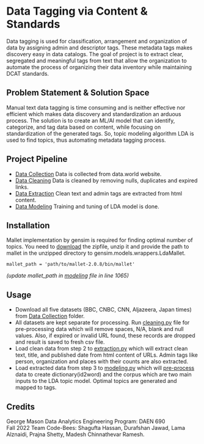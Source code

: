 # Data Tagging via Content & Standards
Data tagging is used for classification, arrangement and organization of data by assigning admin and descriptor tags. These metadata tags makes discovery easy in data catalogs. The goal of project is to extract clear, segregated and meaningful tags from text that allow the organization to automate the process of organizing their data inventory while maintaining DCAT standards. 

## Problem Statement & Solution Space
Manual text data tagging is time consuming and is neither effective nor efficient which makes data discovery and standardization an arduous process. The solution is to create an ML/AI model that can identify, categorize, and tag data based on content, while focusing on standardization of the generated tags. So, topic modeling algorithm LDA is used to find topics, thus automating metadata tagging process. 

## Project Pipeline
- [Data Collection](https://github.com/GMU-Capstone-690/Data-Tagging-via-Content-and-Standards/tree/main/Data%20Cleaning) Data is collected from data.world website.
- [Data Cleaning](https://github.com/GMU-Capstone-690/Data-Tagging-via-Content-and-Standards/tree/main/Data%20Cleaning) Data is cleaned by removing nulls, duplicates and expired links.
- [Data Extraction](https://github.com/GMU-Capstone-690/Data-Tagging-via-Content-and-Standards/tree/main/Data%20Extraction) Clean text and admin tags are extracted from html content. 
- [Data Modeling](https://github.com/GMU-Capstone-690/Data-Tagging-via-Content-and-Standards/tree/main/Data%20Modeling) Training and tuning of LDA model is done. 

## Installation
Mallet implementation by gensim is required for finding optimal number of topics. You need to [download](http://mallet.cs.umass.edu/dist/mallet-2.0.8.zip) the zipfile, unzip it and provide the path to mallet in the unzipped directory to gensim.models.wrappers.LdaMallet.

```
mallet_path = 'path/to/mallet-2.0.8/bin/mallet'
```
*(update mallet_path in [modeling](https://github.com/GMU-Capstone-690/Data-Tagging-via-Content-and-Standards/blob/main/Data%20Modeling/Modeling.py) file in line 1065)* 

## Usage
- Download all five datasets (BBC, CNBC, CNN, Aljazeera, Japan times) from [Data Collection](https://github.com/GMU-Capstone-690/Data-Tagging-via-Content-and-Standards/tree/main/Data%20Collection) folder.
- All datasets are kept separate for processing. Run [cleaning.py](https://github.com/GMU-Capstone-690/Data-Tagging-via-Content-and-Standards/blob/main/Data%20Cleaning/Data_Cleaning_of_all_datasets.py) file for pre-processing data which will remove spaces, N/A, blank and null values. Also, if expired or invalid URL found, these records are dropped and result is saved to fresh csv file.  
- Load clean data from step 2 to [extraction.py](https://github.com/GMU-Capstone-690/Data-Tagging-via-Content-and-Standards/blob/main/Data%20Extraction/Data_Extracting.py) which will extract clean text, title, and published date from html content of URLs. Admin tags like person, organization and places with their counts are also extracted.
- Load extracted data from step 3 to [modeling.py](https://github.com/GMU-Capstone-690/Data-Tagging-via-Content-and-Standards/blob/main/Data%20Modeling/Modeling.py) which will [pre-process](https://github.com/GMU-Capstone-690/Data-Tagging-via-Content-and-Standards/tree/main/Data%20Modeling) data to create dictionary(id2word) and the corpus which are two main inputs to the LDA topic model. Optimal topics are generated and mapped to tags. 

## Credits
George Mason Data Analytics Engineering Program: DAEN 690
<br /> Fall 2022 Team Code-Bees: Shagufta Hassan, Durafshan Jawad, Lama Alznaidi, Prajna Shetty, Madesh Chinnathevar Ramesh.

